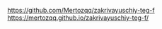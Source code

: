 https://github.com/Mertozqq/zakrivayuschiy-teg-f
<u>https://mertozqq.github.io/zakrivayuschiy-teg-f/</u>